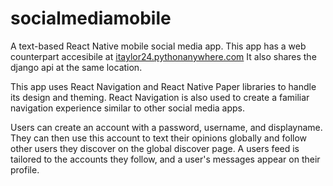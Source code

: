 # socialmediamobile

A text-based React Native mobile social media app. This app has a web counterpart accesibile at [itaylor24.pythonanywhere.com](https://itaylor24.pythonanywhere.com)
It also shares the django api at the same location. 

This app uses React Navigation and React Native Paper libraries to handle its design and theming. React Navigation is also used to create a 
familiar navigation experience similar to other social media apps. 

Users can create an account with a password, username, and displayname. They can then use this account to text their opinions globally and follow other users they discover on the global discover page. A users feed is tailored to the accounts they follow, and a user's messages appear on their profile. 

